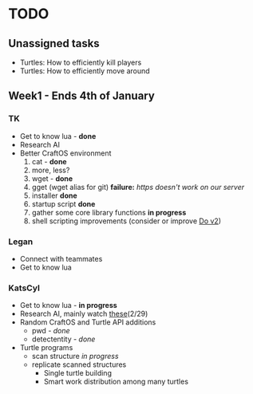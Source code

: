 TODO
====

Unassigned tasks
----------------
* Turtles: How to efficiently kill players
* Turtles: How to efficiently move around

Week1 - Ends 4th of January
---------------------------

### TK ###
* Get to know lua - **done**
* Research AI
* Better CraftOS environment
  1. cat - **done**
  2. more, less?
  3. wget - **done**
  4. gget (wget alias for git) **failure:** *https doesn't work on our server*
  5. installer **done**
  6. startup script **done**
  7. gather some core library functions **in progress**
  6. shell scripting improvements (consider or improve [Do v2](http://turtlescripts.com/project/gjdhhi-Do-v2-0))

### Legan ###
* Connect with teammates
* Get to know lua

### KatsCyl ###
* Get to know lua - **in progress**
* Research AI, mainly watch [these](http://tinyurl.com/lgoul6c)(2/29)
* Random CraftOS and Turtle API additions
  * pwd - *done*
  * detectentity - *done*
* Turtle programs
  * scan structure *in progress*
  * replicate scanned structures
    * Single turtle building
    * Smart work distribution among many turtles
